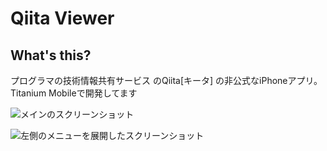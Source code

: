 # Qiita Viewer

## What's this?

プログラマの技術情報共有サービス のQiita[キータ] の非公式なiPhoneアプリ。Titanium Mobileで開発してます

![メインのスクリーンショット](https://github.com/downloads/h5y1m141/TiQiita/2012-11-14%207.37.02.png)

![左側のメニューを展開したスクリーンショット](https://github.com/downloads/h5y1m141/TiQiita/2012-11-16%207.20.11.png)
